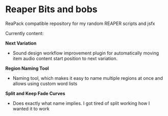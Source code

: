 # Reaper Bits and bobs

ReaPack compatible repository for my random REAPER scripts and jsfx

Currently content:

**Next Variation**
- Sound design workflow improvement plugin for automatically moving item audio content start position to next variation.

**Region Naming Tool**
- Naming tool, which makes it easy to name multiple regions at once and allows using custom word lists

**Split and Keep Fade Curves**
- Does exactly what name implies. I got tired of split working how I wanted it to work
